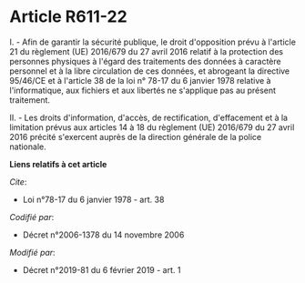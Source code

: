 # Article R611-22

I. - Afin de garantir la sécurité publique, le droit d'opposition prévu à l'article 21 du règlement (UE) 2016/679 du 27 avril
2016 relatif à la protection des personnes physiques à l'égard des traitements des données à caractère personnel et à la
libre circulation de ces données, et abrogeant la directive 95/46/CE et à l'article 38 de la loi n° 78-17 du 6 janvier 1978
relative à l'informatique, aux fichiers et aux libertés ne s'applique pas au présent traitement.

II. - Les droits d'information, d'accès, de rectification, d'effacement et à la limitation prévus aux articles 14 à 18 du
règlement (UE) 2016/679 du 27 avril 2016 précité s'exercent auprès de la direction générale de la police nationale.

**Liens relatifs à cet article**

_Cite_:

  - Loi n°78-17 du 6 janvier 1978 - art. 38

_Codifié par_:

  - Décret n°2006-1378 du 14 novembre 2006

_Modifié par_:

  - Décret n°2019-81 du 6 février 2019 - art. 1
